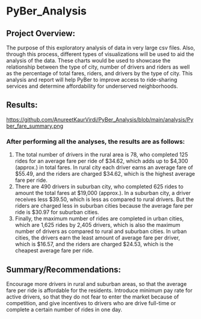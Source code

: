 # PyBer_Analysis

## Project Overview:

The purpose of this exploratory analysis of data in very large csv files. Also, through this process, different types of visualizations will be used to aid the analysis of the data. These charts would be used to showcase the relationship between the type of city, number of drivers and riders as well as the percentage of total fares, riders, and drivers by the type of city. This analysis and report will help PyBer to improve access to ride-sharing services and determine affordability for underserved neighborhoods.

## Results:

https://github.com/AnureetKaurVirdi/PyBer_Analysis/blob/main/analysis/Pyber_fare_summary.png 

### After performing all the analyses, the results are as follows:

1.	The total number of drivers in the rural area is 78, who completed 125 rides for an average fare per ride of $34.62, which adds up to $4,300 (approx.) in total fares. In rural city each driver earns an average fare of $55.49, and the riders are charged $34.62, which is the highest average fare per ride.
2.	There are 490 drivers in suburban city, who completed 625 rides to amount the total fares at $19,000 (approx.). In a suburban city, a driver receives less $39.50, which is less as compared to rural drivers. But the riders are charged less in suburban cities because the average fare per ride is $30.97 for suburban cities. 
3.	Finally, the maximum number of rides are completed in urban cities, which are 1,625 rides by 2,405 drivers, which is also the maximum number of drivers as compared to rural and suburban cities. In urban cities, the drivers earn the least amount of average fare per driver, which is $16.57, and the riders are charged $24.53, which is the cheapest average fare per ride. 

## Summary/Recommendations:

Encourage more drivers in rural and suburban areas, so that the average fare per ride is affordable for the residents. Introduce minimum pay rate for active drivers, so that they do not fear to enter the market because of competition, and give incentives to drivers who are drive full-time or complete a certain number of rides in one day. 
